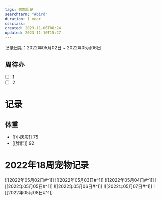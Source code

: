 ```yaml
---
tags: 鹦鹉周记
searchterm: "#bird"
duration: 1 year
cssclass: 
created: 2023-11-06T08:24
updated: 2023-11-10T15:27
---
```


记录日期：2022年05月02日 ~ 2022年05月06日

## 周待办
- [ ] 1
- [ ] 2

# 记录
## 体重
- [[小灰灰]] 75
- [[胖胖]] 92

# 2022年18周宠物记录
![[2022年05月02日#^1]] 
![[2022年05月03日#^1]] 
![[2022年05月04日#^1]] 
![[2022年05月05日#^1]] 
![[2022年05月06日#^1]] 
![[2022年05月07日#^1]] 
![[2022年05月08日#^1]] 


